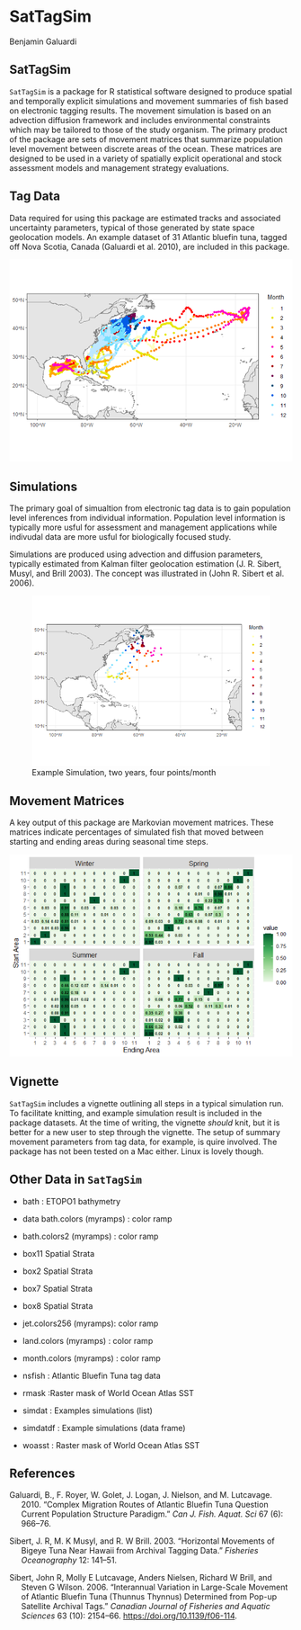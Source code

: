 SatTagSim
================
Benjamin Galuardi

## SatTagSim

`SatTagSim` is a package for R statistical software designed to produce
spatial and temporally explicit simulations and movement summaries of
fish based on electronic tagging results. The movement simulation is
based on an advection diffusion framework and includes environmental
constraints which may be tailored to those of the study organism. The
primary product of the package are sets of movement matrices that
summarize population level movement between discrete areas of the ocean.
These matrices are designed to be used in a variety of spatially
explicit operational and stock assessment models and management strategy
evaluations.

## Tag Data

Data required for using this package are estimated tracks and associated
uncertainty parameters, typical of those generated by state space
geolocation models. An example dataset of 31 Atlantic bluefin tuna,
tagged off Nova Scotia, Canada (Galuardi et al. 2010), are included in
this package.

![](readme_files/figure-gfm/nsfish-1.png)<!-- -->

## Simulations

The primary goal of simualtion from electronic tag data is to gain
population level inferences from individual information. Population
level information is typically more usful for assessment and management
applications while indivudal data are more usful for biologically
focused study.

Simulations are produced using advection and diffusion parameters,
typically estimated from Kalman filter geolocation estimation (J. R.
Sibert, Musyl, and Brill 2003). The concept was illustrated in (John R.
Sibert et al. 2006).

<figure>
<img src="readme_files/figure-gfm/simplot-1.png"
alt="Example Simulation, two years, four points/month" />
<figcaption aria-hidden="true">Example Simulation, two years, four
points/month</figcaption>
</figure>

## Movement Matrices

A key output of this package are Markovian movement matrices. These
matrices indicate percentages of simulated fish that moved between
starting and ending areas during seasonal time steps.

![](readme_files/figure-gfm/plot_transmat-1.png)<!-- -->

## Vignette

`SatTagSim` includes a vignette outlining all steps in a typical
simulation run. To facilitate knitting, and example simulation result is
included in the package datasets. At the time of writing, the vignette
*should* knit, but it is better for a new user to step through the
vignette. The setup of summary movement parameters from tag data, for
example, is quire involved. The package has not been tested on a Mac
either. Linux is lovely though.

## Other Data in `SatTagSim`

- bath : ETOPO1 bathymetry

- data bath.colors (myramps) : color ramp

- bath.colors2 (myramps) : color ramp

- box11 Spatial Strata

- box2 Spatial Strata

- box7 Spatial Strata

- box8 Spatial Strata

- jet.colors256 (myramps): color ramp

- land.colors (myramps) : color ramp

- month.colors (myramps) : color ramp

- nsfish : Atlantic Bluefin Tuna tag data

- rmask :Raster mask of World Ocean Atlas SST

- simdat : Examples simulations (list)

- simdatdf : Example simulations (data frame)

- woasst : Raster mask of World Ocean Atlas SST

## References

<div id="refs" class="references csl-bib-body hanging-indent"
entry-spacing="0">

<div id="ref-galuardi2010" class="csl-entry">

Galuardi, B., F. Royer, W. Golet, J. Logan, J. Nielson, and M.
Lutcavage. 2010. “Complex Migration Routes of Atlantic Bluefin Tuna
Question Current Population Structure Paradigm.” *Can J. Fish. Aquat.
Sci* 67 (6): 966–76.

</div>

<div id="ref-sibert2003" class="csl-entry">

Sibert, J. R, M. K Musyl, and R. W Brill. 2003. “Horizontal Movements of
Bigeye Tuna Near Hawaii from Archival Tagging Data.” *Fisheries
Oceanography* 12: 141–51.

</div>

<div id="ref-sibert2006" class="csl-entry">

Sibert, John R, Molly E Lutcavage, Anders Nielsen, Richard W Brill, and
Steven G Wilson. 2006. “Interannual Variation in Large-Scale Movement of
Atlantic Bluefin Tuna (Thunnus Thynnus) Determined from Pop-up Satellite
Archival Tags.” *Canadian Journal of Fisheries and Aquatic Sciences* 63
(10): 2154–66. <https://doi.org/10.1139/f06-114>.

</div>

</div>
